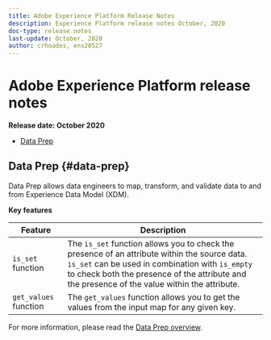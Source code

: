 ```yaml
---
title: Adobe Experience Platform Release Notes
description: Experience Platform release notes October, 2020
doc-type: release notes
last-update: October, 2020
author: crhoades, ens28527
---
```


# Adobe Experience Platform release notes 

**Release date: October 2020**

- [Data Prep](#data-prep)

## Data Prep {#data-prep}

Data Prep allows data engineers to map, transform, and validate data to and from Experience Data Model (XDM).

**Key features**

| Feature | Description |
| ------- | ----------- |
| `is_set` function | The `is_set` function allows you to check the presence of an attribute within the source data. `is_set` can be used in combination with `is_empty` to check both the presence of the attribute and the presence of the value within the attribute. |
| `get_values` function | The `get_values` function allows you to get the values from the input map for any given key. |

For more information, please read the [Data Prep overview](../../data-prep/home.md).